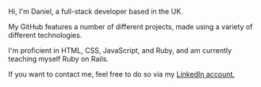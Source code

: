 Hi, I'm Daniel, a full-stack developer based in the UK.

My GitHub features a number of different projects, made using a variety of different technologies.

I'm proficient in HTML, CSS, JavaScript, and Ruby, and am currently teaching myself Ruby on Rails.

If you want to contact me, feel free to do so via my [LinkedIn account.](http://www.danielash.co.uk)
